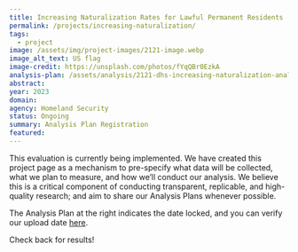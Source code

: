 ```yaml
---
title: Increasing Naturalization Rates for Lawful Permanent Residents
permalink: /projects/increasing-naturalization/
tags: 
  - project
image: /assets/img/project-images/2121-image.webp
image_alt_text: US flag
image-credit: https://unsplash.com/photos/fYqQBr0EzkA
analysis-plan: /assets/analysis/2121-dhs-increasing-naturalization-analysis-plan-final.pdf
abstract: 
year: 2023
domain: 
agency: Homeland Security
status: Ongoing
summary: Analysis Plan Registration
featured: 
---
```

This evaluation is currently being implemented. We have created this project page as a mechanism to pre-specify what data will be collected, what we plan to measure, and how we’ll conduct our analysis. We believe this is a critical component of conducting transparent, replicable, and high-quality research; and aim to share our Analysis Plans whenever possible.

The Analysis Plan at the right indicates the date locked, and you can verify our upload date <a class="usa-link usa-link--external" href="https://github.com/gsa-oes/office-of-evaluation-sciences/commits/master/assets/analysis/2121-dhs-increasing-naturalization-analysis-plan-final.pdf">here</a>. 

Check back for results!
